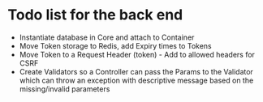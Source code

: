 # Todo list for the back end

* Instantiate database in Core and attach to Container
* Move Token storage to Redis, add Expiry times to Tokens
* Move Token to a Request Header (token) - Add to allowed headers for CSRF
* Create Validators so a Controller can pass the Params to the Validator which can throw an exception with descriptive
  message based on the missing/invalid parameters
